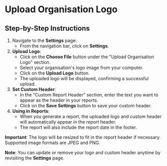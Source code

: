 # Upload Organisation Logo

## Step-by-Step Instructions

1. Navigate to the **Settings** page:
   - From the navigation bar, click on **Settings**.
2. **Upload Logo**:
   - Click on the **Choose File** button under the "Upload Organisation Logo" section.
   - Select your organisation's logo image from your computer.
   - Click on the **Upload Logo** button.
   - The uploaded logo will be displayed, confirming a successful upload.
3. **Set Custom Header**:
   - In the "Custom Report Header" section, enter the text you want to appear as the header in your reports.
   - Click on the **Save Settings** button to save your custom header.
4. **Using in Reports**:
   - When you generate a report, the uploaded logo and custom header will automatically appear in the report header.
   - The report will also include the report date in the footer.

**Important**: The logo will be resized to fit in the report header if necessary. Supported image formats are JPEG and PNG.

**Note**: You can update or remove your logo and custom header anytime by revisiting the **Settings** page.
